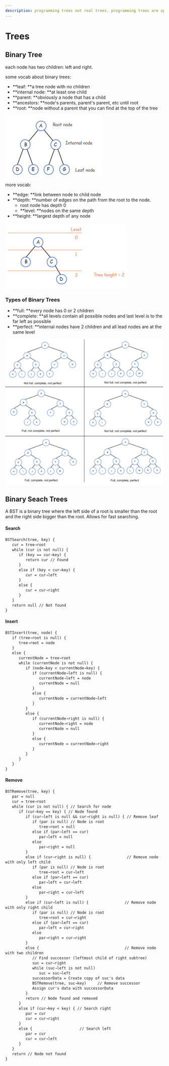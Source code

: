```yaml
---
description: programming trees not real trees. programming trees are upside down.
---
```


# Trees

## Binary Tree

each node has two children: left and right.

some vocab about binary trees:&#x20;

* **leaf: **a tree node with no children
* **internal node: **at least one child
* **parent: **obviously a node that has a child
* **ancestors: **node's parents, parent's parent, etc until root
* **root: **node without a parent that you can find at the top of the tree

![](<../../.gitbook/assets/image (20).png>)

more vocab:&#x20;

* **edge: **link between node to child node
* **depth: **number of edges on the path from the root to the node.
  * root node has depth 0
  * **level: **nodes on the same depth
* **height: **largest depth of any node

![](<../../.gitbook/assets/image (18).png>)

### Types of Binary Trees

* **full: **every node has 0 or 2 children
* **complete: **all levels contain all possible nodes and last level is to the far left as possible
* **perfect: **internal nodes have 2 children and all lead nodes are at the same level

![](<../../.gitbook/assets/image (19).png>)

## Binary Seach Trees

A BST is a binary tree where the left side of a root is smaller than the root and the right side bigger than the root. Allows for fast searching.

#### Search

```
BSTSearch(tree, key) {
   cur = tree⇢root
   while (cur is not null) {
      if (key == cur⇢key) {
         return cur // Found
      }
      else if (key < cur⇢key) {
         cur = cur⇢left
      }
      else {
         cur = cur⇢right
      }
   }
   return null // Not found
}
```

#### Insert

```
BSTInsert(tree, node) {
   if (tree⇢root is null) {
      tree⇢root = node
   }
   else {
      currentNode = tree⇢root
      while (currentNode is not null) {
         if (node⇢key < currentNode⇢key) {
            if (currentNode⇢left is null) {
               currentNode⇢left = node
               currentNode = null
            }
            else {
               currentNode = currentNode⇢left
            }
         }
         else {
            if (currentNode⇢right is null) {
               currentNode⇢right = node
               currentNode = null
            }
            else {
               currentNode = currentNode⇢right
            }
         }
      }
   }
}
```

#### Remove

```
BSTRemove(tree, key) {
   par = null
   cur = tree⇢root
   while (cur is not null) { // Search for node
      if (cur⇢key == key) { // Node found 
         if (cur⇢left is null && cur⇢right is null) { // Remove leaf
            if (par is null) // Node is root
               tree⇢root = null
            else if (par⇢left == cur) 
               par⇢left = null
            else
               par⇢right = null
         }
         else if (cur⇢right is null) {                // Remove node with only left child
            if (par is null) // Node is root
               tree⇢root = cur⇢left
            else if (par⇢left == cur) 
               par⇢left = cur⇢left
            else
               par⇢right = cur⇢left
         }
         else if (cur⇢left is null) {                // Remove node with only right child
            if (par is null) // Node is root
               tree⇢root = cur⇢right
            else if (par⇢left == cur) 
               par⇢left = cur⇢right
            else
               par⇢right = cur⇢right
         }
         else {                                      // Remove node with two children
            // Find successor (leftmost child of right subtree)
            suc = cur⇢right
            while (suc⇢left is not null)
               suc = suc⇢left
            successorData = Create copy of suc's data
            BSTRemove(tree, suc⇢key)     // Remove successor
            Assign cur's data with successorData
         }
         return // Node found and removed
      }
      else if (cur⇢key < key) { // Search right
         par = cur
         cur = cur⇢right
      }
      else {                     // Search left
         par = cur
         cur = cur⇢left
      }
   }
   return // Node not found
}
```
